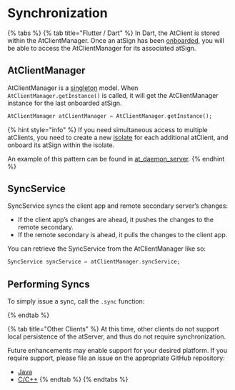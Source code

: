 # Synchronization

{% tabs %}
{% tab title="Flutter / Dart" %}
In Dart, the AtClient is stored within the AtClientManager. Once an atSign has been [onboarded](onboarding.md), you will be able to access the AtClientManager for its associated atSign.

## AtClientManager

AtClientManager is a [singleton](https://en.wikipedia.org/wiki/Singleton\_pattern) model. When `AtClientManager.getInstance()` is called, it will get the AtClientManager instance for the last onboarded atSign.

```dart
AtClientManager atClientManager = AtClientManager.getInstance();
```

{% hint style="info" %}
If you need simultaneous access to multiple atClients, you need to create a new [isolate](https://dart.dev/language/concurrency#how-isolates-work) for each additional atClient, and onboard its atSign within the isolate.&#x20;

An example of this pattern can be found in [at\_daemon\_server](https://github.com/atsign-foundation/at\_services/tree/trunk/packages/at\_daemon\_server/lib/src/server).
{% endhint %}

## SyncService

SyncService syncs the client app and remote secondary server’s changes:

* If the client app’s changes are ahead, it pushes the changes to the remote secondary.&#x20;
* If the remote secondary is ahead, it pulls the changes to the client app.

You can retrieve the SyncService from the AtClientManager like so:

```dart
SyncService syncService = atClientManager.syncService;
```

## Performing Syncs

To simply issue a sync, call the `.sync` function:


{% endtab %}

{% tab title="Other Clients" %}
At this time, other clients do not support local persistence of the atServer, and thus do not require synchronization.&#x20;

Future enhancements may enable support for your desired platform. If you require support, please file an issue on the appropriate GitHub repository:

* [Java](https://github.com/atsign-foundation/at\_java)
* [C/C++](https://github.com/atsign-foundation/at\_c)
{% endtab %}
{% endtabs %}

